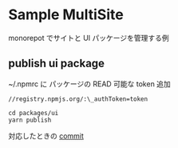 # Sample MultiSite

monorepot でサイトと UI パッケージを管理する例

## publish ui package

~/.npmrc に パッケージの READ 可能な token 追加

```
//registry.npmjs.org/:\_authToken=token
```

```
cd packages/ui
yarn publish
```

対応したときの [commit](https://github.com/Ryomasao/multi-app/commit/e83718cfe8ed12da5fb8885fac737ea681c62d06)
